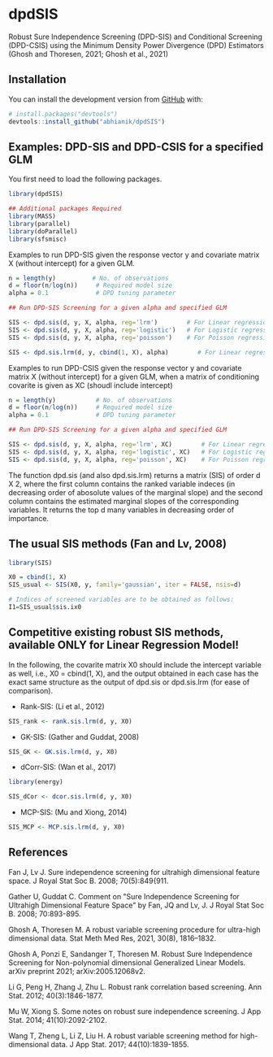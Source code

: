 # dpdSIS
Robust Sure Independence Screening (DPD-SIS) and Conditional Screening (DPD-CSIS) using the Minimum Density Power Divergence (DPD) Estimators 
(Ghosh and Thoresen, 2021; Ghosh et al., 2021)


<!-- badges: start -->

<!-- badges: end -->

## Installation

You can install the development version from [GitHub](https://github.com/) with:

``` r
# install.packages("devtools")
devtools::install_github("abhianik/dpdSIS")
```

## Examples: DPD-SIS and DPD-CSIS for a specified GLM

You first need to load the following packages.

``` r
library(dpdSIS)

## Additional packages Required
library(MASS)
library(parallel)
library(doParallel)
library(sfsmisc)

```


Examples to run DPD-SIS given the response vector y and covariate matrix X (without intercept) for a given GLM. 

``` r
n = length(y)          # No. of observations
d = floor(n/log(n))     # Required model size
alpha = 0.1             # DPD tuning parameter

## Run DPD-SIS Screening for a given alpha and specified GLM

SIS <- dpd.sis(d, y, X, alpha, reg='lrm')        # For Linear regression model (with known error variance equal to one)
SIS <- dpd.sis(d, y, X, alpha, reg='logistic')   # For Logistic regression model
SIS <- dpd.sis(d, y, X, alpha, reg='poisson')    # For Poisson regression model

SIS <- dpd.sis.lrm(d, y, cbind(1, X), alpha)        # For Linear regression model with unknwon error variance

```


Examples to run DPD-CSIS given the response vector y and covariate matrix X (without intercept) for a given GLM, when a matrix of conditioning covarite is given as XC (shoudl include intercept) 

``` r
n = length(y)           # No. of observations
d = floor(n/log(n))     # Required model size
alpha = 0.1             # DPD tuning parameter

## Run DPD-SIS Screening for a given alpha and specified GLM

SIS <- dpd.sis(d, y, X, alpha, reg='lrm', XC)        # For Linear regression model
SIS <- dpd.sis(d, y, X, alpha, reg='logistic', XC)   # For Logistic regression model
SIS <- dpd.sis(d, y, X, alpha, reg='poisson', XC)    # For Poisson regression model

```

The function dpd.sis (and also dpd.sis.lrm) returns a matrix (SIS) of order d X 2, where the first column contains the ranked variable indeces (in decreasing order of abosolute values of the marginal slope) and the second column contains the estimated marginal slopes of the corresponding variables. It returns the top d many variables in decreasing order of importance. 

## The usual SIS methods (Fan and Lv, 2008)

``` r
library(SIS)

X0 = cbind(1, X)
SIS_usual <- SIS(X0, y, family='gaussian', iter = FALSE, nsis=d)

# Indices of screened variables are to be obtained as follows: 
I1=SIS_usual$sis.ix0

```


## Competitive existing robust SIS methods, available ONLY for Linear Regression Model!

In the following, the covarite matrix X0 should include the intercept variable as well, i.e., X0 = cbind(1, X), and the output obtained in each case has the exact same structure as the output of dpd.sis or dpd.sis.lrm (for ease of comparison).

  - Rank-SIS: (Li et al., 2012)

<!-- end list -->

``` r
SIS_rank <- rank.sis.lrm(d, y, X0)

```

  - GK-SIS: (Gather and Guddat, 2008)

<!-- end list -->

``` r
SIS_GK <- GK.sis.lrm(d, y, X0)

```

  - dCorr-SIS: (Wan et al., 2017)

<!-- end list -->

``` r
library(energy)

SIS_dCor <- dcor.sis.lrm(d, y, X0)

```

  - MCP-SIS: (Mu and Xiong, 2014)

<!-- end list -->

``` r
SIS_MCP <- MCP.sis.lrm(d, y, X0)

```


## References 

Fan J, Lv J. Sure independence screening for ultrahigh dimensional feature space. J Royal Stat Soc B. 2008; 70(5):849{911.

Gather U, Guddat C. Comment on "Sure Independence Screening for Ultrahigh Dimensional Feature Space" by Fan, JQ and Lv, J. J Royal Stat Soc B. 2008; 70:893-895.

Ghosh A, Thoresen M. A robust variable screening procedure for ultra-high dimensional data. Stat Meth Med Res, 2021, 30(8), 1816–1832.

Ghosh A, Ponzi E, Sandanger T,  Thoresen M. Robust Sure Independence Screening for Non-polynomial dimensional Generalized Linear Models. arXiv preprint 2021; arXiv:2005.12068v2.

Li G, Peng H, Zhang J, Zhu L. Robust rank correlation based screening. Ann Stat. 2012; 40(3):1846-1877.

Mu W, Xiong S. Some notes on robust sure independence screening. J App Stat. 2014; 41(10):2092-2102.

Wang T, Zheng L, Li Z, Liu H. A robust variable screening method for high-dimensional data. J App Stat. 2017; 44(10):1839-1855.
